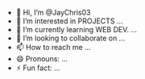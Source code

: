 - 👋 Hi, I’m @JayChris03
- 👀 I’m interested in PROJECTS ...
- 🌱 I’m currently learning WEB DEV. ...
- 💞️ I’m looking to collaborate on ...
- 📫 How to reach me ...
- 😄 Pronouns: ...
- ⚡ Fun fact: ...

<!---
JayChris03/JayChris03 is a ✨ special ✨ repository because its `README.md` (this file) appears on your GitHub profile.
You can click the Preview link to take a look at your changes.
--->
